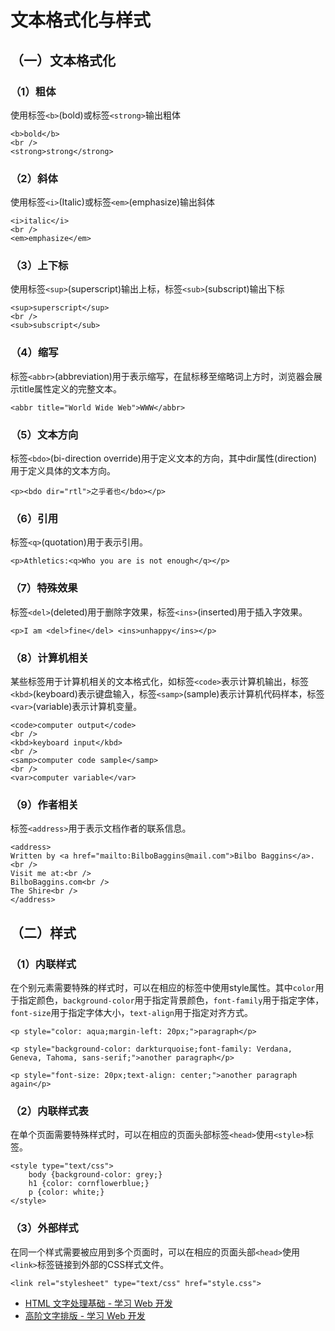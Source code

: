 # 文本格式化与样式

## （一）文本格式化

### （1）粗体

使用标签`<b>`(bold)或标签`<strong>`输出粗体

```
<b>bold</b>
<br />
<strong>strong</strong>
```

### （2）斜体

使用标签`<i>`(Italic)或标签`<em>`(emphasize)输出斜体

```
<i>italic</i>
<br />
<em>emphasize</em>
```
### （3）上下标

使用标签`<sup>`(superscript)输出上标，标签`<sub>`(subscript)输出下标

```
<sup>superscript</sup>
<br />
<sub>subscript</sub>
```

### （4）缩写

标签`<abbr>`(abbreviation)用于表示缩写，在鼠标移至缩略词上方时，浏览器会展示title属性定义的完整文本。

`<abbr title="World Wide Web">WWW</abbr>`

### （5）文本方向

标签`<bdo>`(bi-direction override)用于定义文本的方向，其中dir属性(direction)用于定义具体的文本方向。

`<p><bdo dir="rtl">之乎者也</bdo></p>`

### （6）引用

标签`<q>`(quotation)用于表示引用。

`<p>Athletics:<q>Who you are is not enough</q></p>`

### （7）特殊效果

标签`<del>`(deleted)用于删除字效果，标签`<ins>`(inserted)用于插入字效果。

`<p>I am <del>fine</del> <ins>unhappy</ins></p>`

### （8）计算机相关

某些标签用于计算机相关的文本格式化，如标签`<code>`表示计算机输出，标签`<kbd>`(keyboard)表示键盘输入，标签`<samp>`(sample)表示计算机代码样本，标签`<var>`(variable)表示计算机变量。

```
<code>computer output</code>
<br />
<kbd>keyboard input</kbd>
<br />
<samp>computer code sample</samp>
<br />
<var>computer variable</var>
```

### （9）作者相关

标签`<address>`用于表示文档作者的联系信息。

```
<address>
Written by <a href="mailto:BilboBaggins@mail.com">Bilbo Baggins</a>.<br />
Visit me at:<br />
BilboBaggins.com<br />
The Shire<br />
</address>
```

## （二）样式

### （1）内联样式

在个别元素需要特殊的样式时，可以在相应的标签中使用style属性。其中`color`用于指定颜色，`background-color`用于指定背景颜色，`font-family`用于指定字体，`font-size`用于指定字体大小，`text-align`用于指定对齐方式。

```
<p style="color: aqua;margin-left: 20px;">paragraph</p>

<p style="background-color: darkturquoise;font-family: Verdana, Geneva, Tahoma, sans-serif;">another paragraph</p>

<p style="font-size: 20px;text-align: center;">another paragraph again</p>
```

### （2）内联样式表

在单个页面需要特殊样式时，可以在相应的页面头部标签`<head>`使用`<style>`标签。

```
<style type="text/css">
    body {background-color: grey;}
    h1 {color: cornflowerblue;}
    p {color: white;}
</style>
```

### （3）外部样式

在同一个样式需要被应用到多个页面时，可以在相应的页面头部`<head>`使用`<link>`标签链接到外部的CSS样式文件。

```
<link rel="stylesheet" type="text/css" href="style.css">
```

- [HTML 文字处理基础 - 学习 Web 开发](https://developer.mozilla.org/zh-CN/docs/learn/HTML/Introduction_to_HTML/HTML_text_fundamentals)
- [高阶文字排版 - 学习 Web 开发](https://developer.mozilla.org/zh-CN/docs/Learn/HTML/Introduction_to_HTML/Advanced_text_formatting)